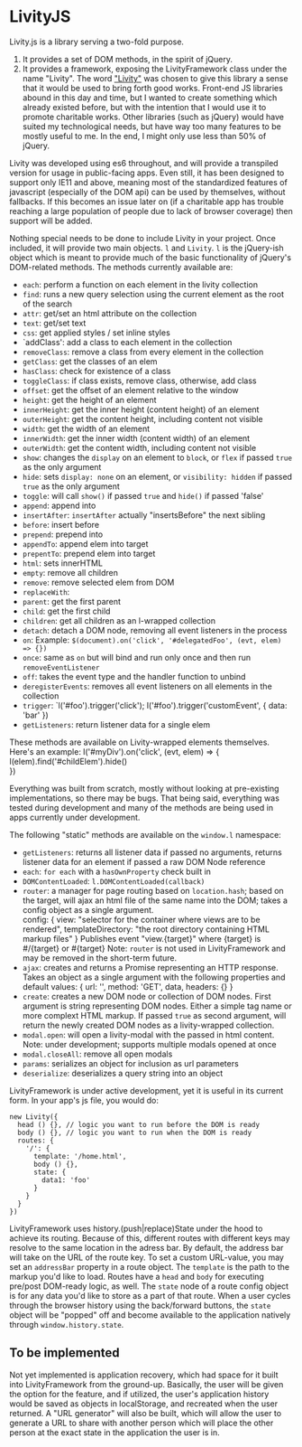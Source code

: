# LivityJS
Livity.js is a library serving a two-fold purpose.
1. It provides a set of DOM methods, in the spirit of jQuery.
2. It provides a framework, exposing the LivityFramework class under the name "Livity".
The word ["Livity"](https://en.wikipedia.org/wiki/Livity_(spiritual_concept)) was chosen to give this library a sense that it would be used to bring forth good works.  Front-end JS libraries abound in this day and time, but I wanted to create something which already existed before, but with the intention that I would use it to promote charitable works.  Other libraries (such as jQuery) would have suited my technological needs, but have way too many features to be mostly useful to me.  In the end, I might only use less than 50% of jQuery.  

Livity was developed using es6 throughout, and will provide a transpiled version for usage in public-facing apps.  Even still, it has been designed to support only IE11 and above, meaning most of the standardized features of javascript (especially of the DOM api) can be used by themselves, without fallbacks.  If this becomes an issue later on (if a charitable app has trouble reaching a large population of people due to lack of browser coverage) then support will be added.

Nothing special needs to be done to include Livity in your project.  Once included, it will provide two main objects.  `l` and `Livity`.  `l` is the jQuery-ish object which is meant to provide much of the basic functionality of jQuery's DOM-related methods.  The methods currently available are:

* `each`: perform a function on each element in the livity collection
* `find`: runs a new query selection using the current element as the root of the search
* `attr`: get/set an html attribute on the collection
* `text`: get/set text
* `css`: get applied styles / set inline styles
* `addClass': add a class to each element in the collection
* `removeClass`: remove a class from every element in the collection
* `getClass`: get the classes of an elem
* `hasClass`: check for existence of a class
* `toggleClass`: if class exists, remove class, otherwise, add class
* `offset`: get the offset of an element relative to the window
* `height`: get the height of an element
* `innerHeight`: get the inner height (content height) of an element
* `outerHeight`: get the content height, including content not visible
* `width`: get the width of an element
* `innerWidth`: get the inner width (content width) of an element
* `outerWidth`: get the content width, including content not visible
* `show`: changes the `display` on an element to `block`, or `flex` if passed `true` as the only argument
* `hide`: sets `display: none` on an element, or `visibility: hidden` if passed `true` as the only argument
* `toggle`: will call `show()` if passed `true` and `hide()` if passed 'false'
* `append`: append into
* `insertAfter`: `insertAfter` actually "insertsBefore" the next sibling
* `before`: insert before
* `prepend`: prepend into
* `appendTo`: append elem into target
* `prepentTo`: prepend elem into target
* `html`: sets innerHTML
* `empty`: remove all children
* `remove`: remove selected elem from DOM
* `replaceWith`: 
* `parent`: get the first parent
* `child`: get the first child
* `children`: get all children as an l-wrapped collection
* `detach`: detach a DOM node, removing all event listeners in the process
* `on`: Example: `$(document).on('click', '#delegatedFoo', (evt, elem) => {})`
* `once`: same as `on` but will bind and run only once and then run `removeEventListener`
* `off`: takes the event type and the handler function to unbind
* `deregisterEvents`: removes all event listeners on all elements in the collection
* `trigger`: `l('#foo').trigger('click'); l('#foo').trigger('customEvent', { data: 'bar' })
* `getListeners`: return listener data for a single elem

These methods are available on Livity-wrapped elements themselves.  Here's an example:
    l('#myDiv').on('click', (evt, elem) => {
      l(elem).find('#childElem').hide()      
    })

Everything was built from scratch, mostly without looking at pre-existing implementations, so there may be bugs.  That being said, everything was tested during development and many of the methods are being used in apps currently under development.

The following "static" methods are available on the `window.l` namespace:
* `getListeners`: returns all listener data if passed no arguments, returns listener data for an element if passed a raw DOM Node reference
* `each`: `for each` with a `hasOwnProperty` check built in
* `DOMContentLoaded`: `l.DOMContentLoaded(callback)`
* `router`: a manager for page routing based on `location.hash`; based on the target, will ajax an html file of the same name into the DOM; takes a config object as a single argument.  
    config: {
      view: "selector for the container where views are to be rendered",
      templateDirectory: "the root directory containing HTML markup files"
    }
Publishes event "view.{target}" where {target} is #/{target} or #{target}
Note: `router` is not used in LivityFramework and may be removed in the short-term future.
* `ajax`: creates and returns a Promise representing an HTTP response.  Takes an object as a single argument with the following properties and default values:
    {
      url: '',
      method: 'GET',
      data,
      headers: {}
    } 
* `create`: creates a new DOM node or collection of DOM nodes.  First argument is string representing DOM nodes.  Either a simple tag name or more complext HTML markup.  If passed `true` as second argument, will return the newly created DOM nodes as a livity-wrapped collection.
* `modal.open`: will open a livity-modal with the passed in html content.  Note: under development; supports multiple modals opened at once
* `modal.closeAll`: remove all open modals
* `params`: serializes an object for inclusion as url parameters
* `deserialize`: deserializes a query string into an object

LivityFramework is under active development, yet it is useful in its current form.  In your app's js file, you would do:

    new Livity({
      head () {}, // logic you want to run before the DOM is ready
      body () {}, // logic you want to run when the DOM is ready
      routes: {
        '/': {
          template: '/home.html',
          body () {},
          state: {
            data1: 'foo'
          }
        }
      }
    })

LivityFramework uses history.(push|replace)State under the hood to achieve its routing.  Because of this, different routes with different keys may resolve to the same location in the adress bar.  By default, the address bar will take on the URL of the route key.  To set a custom URL-value, you may set an `addressBar` property in a route object.  The `template` is the path to the markup you'd like to load.  Routes have a `head` and `body` for executing pre/post DOM-ready logic, as well.  The `state` node of a route config object is for any data you'd like to store as a part of that route.  When a user cycles through the browser history using the back/forward buttons, the `state` object will be "popped" off and become available to the application natively through `window.history.state`.  

## To be implemented
Not yet implemented is application recovery, which had space for it built into LivityFramework from the ground-up.  Basically, the user will be given the option for the feature, and if utilized, the user's application history would be saved as objects in localStorage, and recreated when the user returned.  A "URL generator" will also be built, which will allow the user to generate a URL to share with another person which will place the other person at the exact state in the application the user is in.

